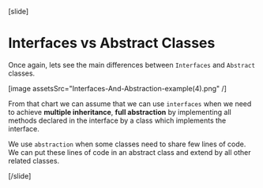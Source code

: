 [slide]


# Interfaces vs Abstract Classes

Once again, lets see the main differences between `Interfaces` and `Abstract` classes.

[image assetsSrc="Interfaces-And-Abstraction-example(4).png" /]

From that chart we can assume that we can use `interfaces` when we need to achieve **multiple inheritance**, **full abstraction** by implementing all methods declared in the interface by a class which implements the interface.

We use `abstraction` when some classes need to share few lines of code. We can put these lines of code in an abstract class and extend by all other related classes.


[/slide]
